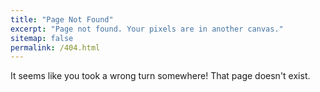 ```yaml
---
title: "Page Not Found"
excerpt: "Page not found. Your pixels are in another canvas."
sitemap: false
permalink: /404.html
---
```


It seems like you took a wrong turn somewhere! That page doesn't exist. 
